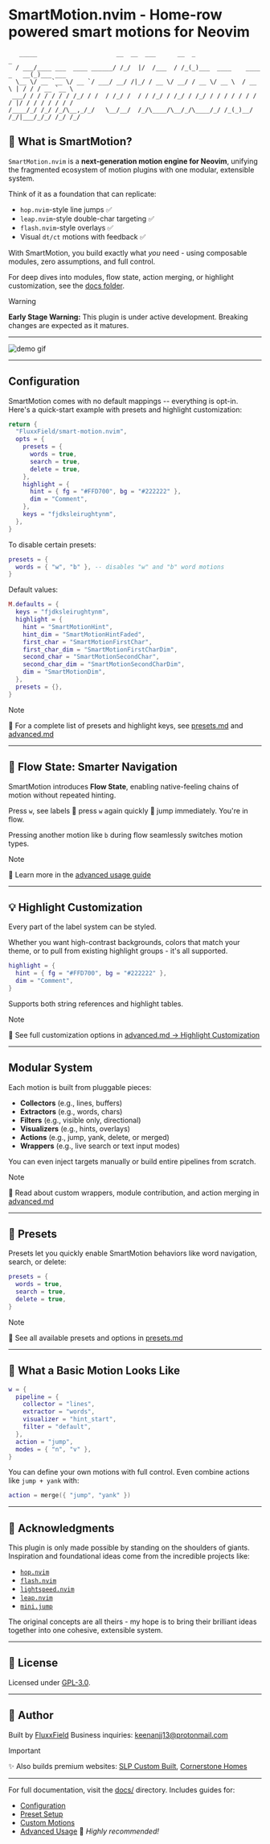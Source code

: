 # SmartMotion.nvim - Home-row powered smart motions for Neovim

```
   _____                      __  __  ___      __  _                          _
  / ___/____ ___  ____ ______/ /_/  |/  /___  / /_(_)___  ____    ____ _   __(_)___ ___
  \__ \/ __ `__ \/ __ `/ ___/ __/ /|_/ / __ \/ __/ / __ \/ __ \  / __ \ | / / / __ `__ \
 ___/ / / / / / / /_/ / /  / /_/ /  / / /_/ / /_/ / /_/ / / / / / / / / |/ / / / / / / /
/____/_/ /_/ /_/\__,_/_/   \__/__/  /_/\____/\__/_/\____/_/ /_(_)__/ /_/|___/_/_/ /_/ /_/
```

## 🚀 What is SmartMotion?

`SmartMotion.nvim` is a **next-generation motion engine for Neovim**, unifying the fragmented ecosystem of motion plugins with one modular, extensible system.

Think of it as a foundation that can replicate:

- `hop.nvim`-style line jumps ✅
- `leap.nvim`-style double-char targeting ✅
- `flash.nvim`-style overlays ✅
- Visual `dt/ct` motions with feedback ✅

With SmartMotion, you build exactly what _you_ need - using composable modules, zero assumptions, and full control.

For deep dives into modules, flow state, action merging, or highlight customization, see the [docs folder](./docs).

> [!WARNING]
> **Early Stage Warning:** This plugin is under active development. Breaking changes are expected as it matures.

---

![demo gif](assets/smart-motion-showcase.gif)

---

## Configuration

SmartMotion comes with no default mappings -- everything is opt-in. Here's a quick-start example with presets and highlight customization:

```lua
return {
  "FluxxField/smart-motion.nvim",
  opts = {
    presets = {
      words = true,
      search = true,
      delete = true,
    },
    highlight = {
      hint = { fg = "#FFD700", bg = "#222222" },
      dim = "Comment",
    },
    keys = "fjdksleirughtynm",
  },
}
```

To disable certain presets:

```lua
presets = {
  words = { "w", "b" }, -- disables "w" and "b" word motions
}
```

Default values:

```lua
M.defaults = {
  keys = "fjdksleirughtynm",
  highlight = {
    hint = "SmartMotionHint",
    hint_dim = "SmartMotionHintFaded",
    first_char = "SmartMotionFirstChar",
    first_char_dim = "SmartMotionFirstCharDim",
    second_char = "SmartMotionSecondChar",
    second_char_dim = "SmartMotionSecondCharDim",
    dim = "SmartMotionDim",
  },
  presets = {},
}
```

> [!NOTE]
> 📖 For a complete list of presets and highlight keys, see [presets.md](/docs/presets.md) and [advanced.md](/docs/advanced.md)

---

## 🌊 Flow State: Smarter Navigation

SmartMotion introduces **Flow State**, enabling native-feeling chains of motion without repeated hinting.

Press `w`, see labels  press `w` again quickly  jump immediately. You're in flow.

Pressing another motion like `b` during flow seamlessly switches motion types.

> [!NOTE]
> 📖 Learn more in the [advanced usage guide](./docs/advanced.md#-flow-state-behavior)

---

## 💡 Highlight Customization

Every part of the label system can be styled.

Whether you want high-contrast backgrounds, colors that match your theme, or to pull from existing highlight groups - it's all supported.

```lua
highlight = {
  hint = { fg = "#FFD700", bg = "#222222" },
  dim = "Comment",
}
```

Supports both string references and highlight tables.

> [!NOTE]
> 📖 See full customization options in [advanced.md → Highlight Customization](./docs/advanced.md#-highlight-customization)

---

## Modular System

Each motion is built from pluggable pieces:

- **Collectors** (e.g., lines, buffers)
- **Extractors** (e.g., words, chars)
- **Filters** (e.g., visible only, directional)
- **Visualizers** (e.g., hints, overlays)
- **Actions** (e.g., jump, yank, delete, or merged)
- **Wrappers** (e.g., live search or text input modes)

You can even inject targets manually or build entire pipelines from scratch.

> [!NOTE]
> 📖 Read about custom wrappers, module contribution, and action merging in [advanced.md](./docs/advanced.md)

---

## 🎯 Presets

Presets let you quickly enable SmartMotion behaviors like word navigation, search, or delete:

```lua
presets = {
  words = true,
  search = true,
  delete = true,
}
```

> [!NOTE]
> 📖 See all available presets and options in [presets.md](./docs/presets.md)

---

## 🔬 What a Basic Motion Looks Like

```lua
w = {
  pipeline = {
    collector = "lines",
    extractor = "words",
    visualizer = "hint_start",
    filter = "default",
  },
  action = "jump",
  modes = { "n", "v" },
}
```

You can define your own motions with full control. Even combine actions like `jump + yank` with:

```lua
action = merge({ "jump", "yank" })
```

---

## 🙏 Acknowledgments

This plugin is only made possible by standing on the shoulders of giants. Inspiration and foundational ideas come from the incredible projects like:

- [`hop.nvim`](https://github.com/phaazon/hop.nvim)
- [`flash.nvim`](https://github.com/folke/flash.nvim)
- [`lightspeed.nvim`](https://github.com/ggandor/lightspeed.nvim)
- [`leap.nvim`](https://github.com/ggandor/leap.nvim)
- [`mini.jump`](https://github.com/echasnovski/mini.nvim#mini.jump)

The original concepts are all theirs - my hope is to bring their brilliant ideas together into one cohesive, extensible system.

---

## 📜 License

Licensed under [GPL-3.0](https://www.gnu.org/licenses/gpl-3.0.html).

---

## 👤 Author

Built by [FluxxField](https://github.com/FluxxField)
Business inquiries: [keenanjj13@protonmail.com](mailto:keenanjj13@protonmail.com)

> [!IMPORTANT]
> ✨ Also builds premium websites: [SLP Custom Built](https://www.slpcustombuilt.com), [Cornerstone Homes](https://www.cornerstonehomesok.com)

---

For full documentation, visit the [docs/](./docs) directory. Includes guides for:

- [Configuration](./docs/config.md)
- [Preset Setup](./docs/presets.md)
- [Custom Motions](./docs/custom_motion.md)
- [Advanced Usage](./docs/advanced.md)  _Highly recommended!_
